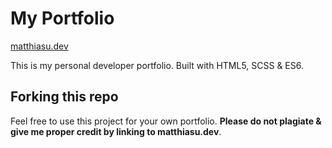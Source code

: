 # My Portfolio
[matthiasu.dev](https://matthiasu.dev)

This is my personal developer portfolio. Built with HTML5, SCSS & ES6.

## Forking this repo
Feel free to use this project for your own portfolio. **Please do not plagiate & give me proper credit by linking to matthiasu.dev**.


